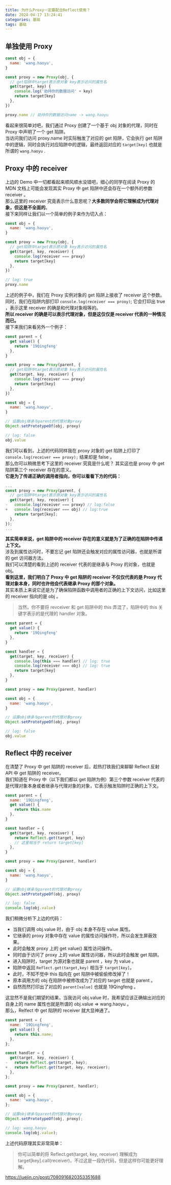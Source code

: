 ```yaml
---
title: 为什么Proxy一定要配合Reflect使用？
date: 2024-04-17 13:24:41
categories: 基础
tags: 基础
---
```


## 单独使用 Proxy

```javascript
const obj = {
  name: 'wang.haoyu',
}

const proxy = new Proxy(obj, {
  // get陷阱中target表示原对象 key表示访问的属性名
  get(target, key) {
    console.log('劫持你的数据访问' + key)
    return target[key]
  },
})

proxy.name // 劫持你的数据访问name -> wang.haoyu
```

看起来很简单对吧，我们通过 Proxy 创建了一个基于 obj 对象的代理，同时在 Proxy 中声明了一个 get 陷阱。  
当访问我们访问 proxy.name 时实际触发了对应的 get 陷阱，它会执行 get 陷阱中的逻辑，同时会执行对应陷阱中的逻辑，最终返回对应的 `target[key]` 也就是所谓的 `wang.haoyu` .

## Proxy 中的 receiver

上边的 Demo 中一切都看起来顺风顺水没错吧，细心的同学在阅读 Proxy 的 MDN 文档上可能会发现其实 Proxy 中 get 陷阱中还会存在一个额外的参数 receiver 。  
那么这里的 receiver 究竟表示什么意思呢？**大多数同学会将它理解成为代理对象，但这是不全面的**。  
接下来同样让我们以一个简单的例子来作为切入点：

```javascript
const obj = {
  name: 'wang.haoyu',
}

const proxy = new Proxy(obj, {
  // get陷阱中target表示原对象 key表示访问的属性名
  get(target, key, receiver) {
    console.log(receiver === proxy)
    return target[key]
  },
})

// log: true
proxy.name
```

上述的例子中，我们在 Proxy 实例对象的 get 陷阱上接收了 receiver 这个参数。  
同时，我们在陷阱内部打印 `console.log(receiver === proxy)`; 它会打印出 true ，表示这里 receiver 的确是和代理对象相等的。  
**所以 receiver 的确是可以表示代理对象，但是这仅仅是 receiver 代表的一种情况而已。**  
接下来我们来看另外一个例子：

```javascript
const parent = {
  get value() {
    return '19Qingfeng'
  },
}

const proxy = new Proxy(parent, {
  // get陷阱中target表示原对象 key表示访问的属性名
  get(target, key, receiver) {
    console.log(receiver === proxy)
    return target[key]
  },
})

const obj = {
  name: 'wang.haoyu',
}

// 设置obj继承与parent的代理对象proxy
Object.setPrototypeOf(obj, proxy)

// log: false
obj.value
```

我们可以看到，上述的代码同样我在 proxy 对象的 get 陷阱上打印了 `console.log(receiver === proxy);` 结果却是 false 。  
那么你可以稍微思考下这里的 receiver 究竟是什么呢？ 其实这也是 proxy 中 get 陷阱第三个 receiver 存在的意义。  
**它是为了传递正确的调用者指向，你可以看看下方的代码：**

```javascript
...
const proxy = new Proxy(parent, {
  // get陷阱中target表示原对象 key表示访问的属性名
  get(target, key, receiver) {
-   console.log(receiver === proxy) // log:false
+   console.log(receiver === obj) // log:true
    return target[key];
  },
});
...

```

**其实简单来说，get 陷阱中的 receiver 存在的意义就是为了正确的在陷阱中传递上下文。**  
涉及到属性访问时，不要忘记 get 陷阱还会触发对应的属性访问器，也就是所谓的 get 访问器方法。  
我们可以清楚的看到上述的 receiver 代表的是继承与 Proxy 的对象，也就是 obj。  
**看到这里，我们明白了 Proxy 中 get 陷阱的 receiver 不仅仅代表的是 Proxy 代理对象本身，同时也许他会代表继承 Proxy 的那个对象。**  
其实本质上来说它还是为了确保陷阱函数中调用者的正确的上下文访问，比如这里的 receiver 指向的是 obj 。

> 当然，你不要将 revceiver 和 get 陷阱中的 this 弄混了，陷阱中的 this 关键字表示的是代理的 handler 对象。

```javascript
const parent = {
  get value() {
    return '19Qingfeng'
  },
}

const handler = {
  get(target, key, receiver) {
    console.log(this === handler) // log: true
    console.log(receiver === obj) // log: true
    return target[key]
  },
}

const proxy = new Proxy(parent, handler)

const obj = {
  name: 'wang.haoyu',
}

// 设置obj继承与parent的代理对象proxy
Object.setPrototypeOf(obj, proxy)

// log: false
obj.value
```

## Reflect 中的 receiver

在清楚了 Proxy 中 get 陷阱的 receiver 后，趁热打铁我们来聊聊 Reflect 反射 API 中 get 陷阱的 receiver。  
我们知道在 Proxy 中（以下我们都以 get 陷阱为例）第三个参数 receiver 代表的是代理对象本身或者继承与代理对象的对象，它表示触发陷阱时正确的上下文。

```javascript
const parent = {
  name: '19Qingfeng',
  get value() {
    return this.name
  },
}

const handler = {
  get(target, key, receiver) {
    return Reflect.get(target, key)
    // 这里相当于 return target[key]
  },
}

const proxy = new Proxy(parent, handler)

const obj = {
  name: 'wang.haoyu',
}

// 设置obj继承与parent的代理对象proxy
Object.setPrototypeOf(obj, proxy)

// log: false
console.log(obj.value)
```

我们稍微分析下上边的代码：

- 当我们调用 obj.value 时，由于 obj 本身不存在 value 属性。
- 它继承的 proxy 对象中存在 value 的属性访问操作符，所以会发生屏蔽效果。
- 此时会触发 proxy 上的 get value() 属性访问操作。
- 同时由于访问了 proxy 上的 value 属性访问器，所以此时会触发 get 陷阱。
- 进入陷阱时，target 为源对象也就是 parent ，key 为 value 。
- 陷阱中返回 `Reflect.get(target,key)` 相当于 `target[key]`。
- 此时，不知不觉中 this 指向在 get 陷阱中被偷偷修改掉了！
- 原本调用方的 obj 在陷阱中被修改成为了对应的 target 也就是 parent 。
- 自然而然打印出了对应的 `parent[value]` 也就是 19Qingfeng 。

这显然不是我们期望的结果，当我访问 obj.value 时，我希望应该正确输出对应的自身上的 name 属性也就是所谓的 obj.value => wang.haoyu 。  
那么，Relfect 中 get 陷阱的 receiver 就大显神通了。

```javascript
const parent = {
  name: '19Qingfeng',
  get value() {
    return this.name;
  },
};

const handler = {
  get(target, key, receiver) {
-   return Reflect.get(target, key);
+   return Reflect.get(target, key, receiver);
  },
};

const proxy = new Proxy(parent, handler);

const obj = {
  name: 'wang.haoyu',
};

// 设置obj继承与parent的代理对象proxy
Object.setPrototypeOf(obj, proxy);

// log: wang.haoyu
console.log(obj.value);

```

上述代码原理其实非常简单：

> 你可以简单的将 Reflect.get(target, key, receiver) 理解成为 target[key].call(receiver)，不过这是一段伪代码，但是这样你可能更好理解。

https://juejin.cn/post/7080916820353351688
